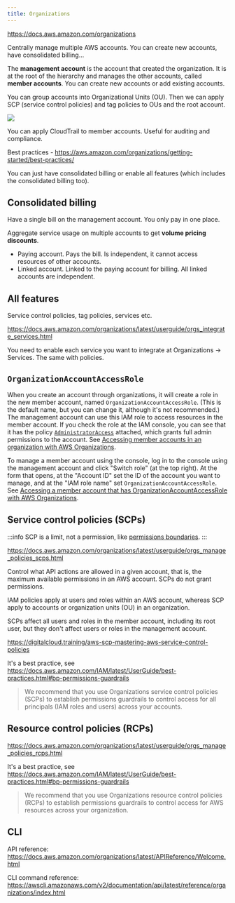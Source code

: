 ```yaml
---
title: Organizations
---
```


https://docs.aws.amazon.com/organizations

Centrally manage multiple AWS accounts. You can create new accounts, have consolidated billing...

The **management account** is the account that created the organization. It is at the root of the hierarchy and manages the other accounts, called **member accounts**. You can create new accounts or add existing accounts.

You can group accounts into Organizational Units (OU). Then we can apply SCP (service control policies) and tag policies to OUs and the root account.

<img src="https://docs.aws.amazon.com/images/organizations/latest/userguide/images/AccountOuDiagram.png" />

You can apply CloudTrail to member accounts. Useful for auditing and compliance.

Best practices - https://aws.amazon.com/organizations/getting-started/best-practices/

You can just have consolidated billing or enable all features (which includes the consolidated billing too).

## Consolidated billing

Have a single bill on the management account. You only pay in one place.

Aggregate service usage on multiple accounts to get **volume pricing discounts**.

- Paying account. Pays the bill. Is independent, it cannot access resources of other accounts.
- Linked account. Linked to the paying account for billing. All linked accounts are independent.

## All features

Service control policies, tag policies, services etc.

https://docs.aws.amazon.com/organizations/latest/userguide/orgs_integrate_services.html

You need to enable each service you want to integrate at Organizations → Services. The same with policies.

## `OrganizationAccountAccessRole`

When you create an account through organizations, it will create a role in the new member account, named `OrganizationAccountAccessRole`. (This is the default name, but you can change it, although it's not recommended.) The management account can use this IAM role to access resources in the member account. If you check the role at the IAM console, you can see that it has the policy [`AdministratorAccess`](https://docs.aws.amazon.com/aws-managed-policy/latest/reference/AdministratorAccess.html) attached, which grants full admin permissions to the account. See [Accessing member accounts in an organization with AWS Organizations](https://docs.aws.amazon.com/organizations/latest/userguide/orgs_manage_accounts_access.html).

To manage a member account using the console, log in to the console using the management account and click "Switch role" (at the top right). At the form that opens, at the "Account ID" set the ID of the account you want to manage, and at the "IAM role name" set `OrganizationAccountAccessRole`. See [Accessing a member account that has OrganizationAccountAccessRole with AWS Organizations](https://docs.aws.amazon.com/organizations/latest/userguide/orgs_manage_accounts_access-cross-account-role.html).

## Service control policies (SCPs)

:::info
SCP is a limit, not a permission, like [permissions boundaries](/aws/iam#permissions-boundaries).
:::

https://docs.aws.amazon.com/organizations/latest/userguide/orgs_manage_policies_scps.html

Control what API actions are allowed in a given account, that is, the maximum available permissions in an AWS account. SCPs do not grant permissions.

IAM policies apply at users and roles within an AWS account, whereas SCP apply to accounts or organization units (OU) in an organization.

SCPs affect all users and roles in the member account, including its root user, but they don't affect users or roles in the management account.

https://digitalcloud.training/aws-scp-mastering-aws-service-control-policies

It's a best practice, see https://docs.aws.amazon.com/IAM/latest/UserGuide/best-practices.html#bp-permissions-guardrails

> We recommend that you use Organizations service control policies (SCPs) to establish permissions guardrails to control access for all principals (IAM roles and users) across your accounts.

## Resource control policies (RCPs)

https://docs.aws.amazon.com/organizations/latest/userguide/orgs_manage_policies_rcps.html

It's a best practice, see https://docs.aws.amazon.com/IAM/latest/UserGuide/best-practices.html#bp-permissions-guardrails

> We recommend that you use Organizations resource control policies (RCPs) to establish permissions guardrails to control access for AWS resources across your organization.

## CLI

API reference: https://docs.aws.amazon.com/organizations/latest/APIReference/Welcome.html

CLI command reference: https://awscli.amazonaws.com/v2/documentation/api/latest/reference/organizations/index.html
